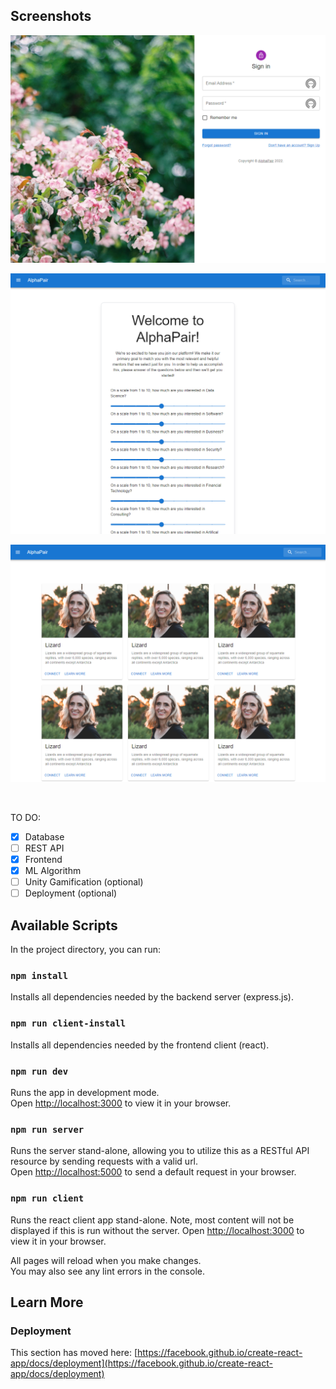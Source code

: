## Screenshots

![login](screenshots/login.png)<br/>

![questionnare](screenshots/questionnarre.png)<br/>

![pairing](screenshots/pairing.png)<br/>

<br/>

TO DO:

- [x] Database
- [ ] REST API
- [x] Frontend
- [x] ML Algorithm
- [ ] Unity Gamification (optional)
- [ ] Deployment (optional)

## Available Scripts

In the project directory, you can run:

### `npm install`

Installs all dependencies needed by the backend server (express.js).

### `npm run client-install`

Installs all dependencies needed by the frontend client (react).

### `npm run dev`

Runs the app in development mode.\
Open [http://localhost:3000](http://localhost:3000) to view it in your browser.

### `npm run server`

Runs the server stand-alone, allowing you to utilize this as a RESTful API resource
by sending requests with a valid url.\
Open [http://localhost:5000](http://localhost:5000) to send a default request in your browser.

### `npm run client`

Runs the react client app stand-alone. Note, most content will not be displayed if this is
run without the server.
Open [http://localhost:3000](http://localhost:3000) to view it in your browser.

All pages will reload when you make changes.\
You may also see any lint errors in the console.

## Learn More

### Deployment

This section has moved here: [https://facebook.github.io/create-react-app/docs/deployment](https://facebook.github.io/create-react-app/docs/deployment)
